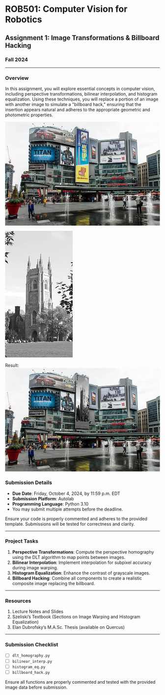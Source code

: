 # ROB501: Computer Vision for Robotics

## Assignment 1: Image Transformations & Billboard Hacking

### Fall 2024

---

### Overview

In this assignment, you will explore essential concepts in computer vision, including perspective transformations, bilinear interpolation, and histogram equalization. Using these techniques, you will replace a portion of an image with another image to simulate a "billboard hack," ensuring that the insertion appears natural and adheres to the appropriate geometric and photometric properties.

![Yonge-Dundas square](images/yonge_dundas_square.jpg)

![University of Toronto Soldiers Tower](images/uoft_soldiers_tower_light.png)

Result:
![Resulting image](templates/billboard_hacked.png)


### Submission Details
- **Due Date**: Friday, October 4, 2024, by 11:59 p.m. EDT
- **Submission Platform**: Autolab
- **Programming Language**: Python 3.10
- You may submit multiple attempts before the deadline.

Ensure your code is properly commented and adheres to the provided template. Submissions will be tested for correctness and clarity.

---

### Project Tasks

1. **Perspective Transformations**: Compute the perspective homography using the DLT algorithm to map points between images.
2. **Bilinear Interpolation**: Implement interpolation for subpixel accuracy during image warping.
3. **Histogram Equalization**: Enhance the contrast of grayscale images.
4. **Billboard Hacking**: Combine all components to create a realistic composite image replacing the billboard.

---

### Resources

1. Lecture Notes and Slides
2. Szeliski’s Textbook (Sections on Image Warping and Histogram Equalization)
3. Elan Dubrofsky’s M.A.Sc. Thesis (available on Quercus)

---

### Submission Checklist

- [ ] `dlt_homography.py`
- [ ] `bilinear_interp.py`
- [ ] `histogram_eq.py`
- [ ] `billboard_hack.py`

Ensure all functions are properly commented and tested with the provided image data before submission.

